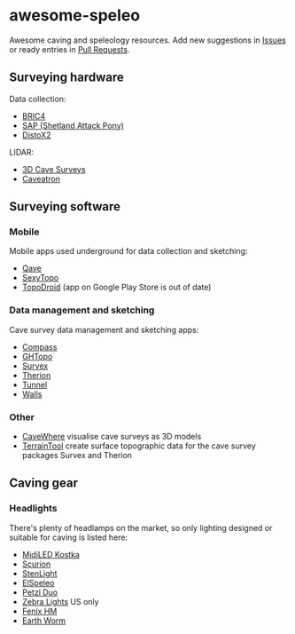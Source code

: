 # awesome-speleo

Awesome caving and speleology resources. Add new suggestions in [Issues](https://github.com/kravietz/awesome-speleo/issues)
or ready entries in [Pull Requests](https://github.com/kravietz/awesome-speleo/pulls).

## Surveying hardware

Data collection:

* [BRIC4](https://www.bricsurvey.com)
* [SAP (Shetland Attack Pony)](https://www.shetlandattackpony.co.uk/index.php?route=common/home)
* [DistoX2](https://paperless.bheeb.ch)

LIDAR:

* [3D Cave Surveys](https://3dcavesurveys.com)
* [Caveatron](http://www.caveatron.com)

## Surveying software

### Mobile

Mobile apps used underground for data collection and sketching:

* [Qave](https://play.google.com/store/apps/details?id=com.svist.qave)
* [SexyTopo](https://play.google.com/store/apps/details?id=org.hwyl.sexytopo)
* [TopoDroid](https://sites.google.com/site/speleoapps/home/topodroid) (app on Google Play Store is out of date)

### Data management and sketching

Cave survey data management and sketching apps:

* [Compass](https://fountainware.com/compass/index.htm)
* [GHTopo](https://ghtopo.blog4ever.com/ghtopo)
* [Survex](https://survex.com)
* [Therion](https://therion.speleo.sk)
* [Tunnel](https://github.com/CaveSurveying/tunnelx)
* [Walls](https://www.texasspeleologicalsurvey.org/software/walls/tsswalls.php)

### Other

* [CaveWhere](https://cavewhere.com) visualise cave surveys as 3D models
* [TerrainTool](http://ubss.org.uk/terraintool/terraintool.php) create surface topographic data for the cave survey packages Survex and Therion

## Caving gear

### Headlights

There's plenty of headlamps on the market, so only lighting designed or suitable for caving is listed here:

* [MidiLED Kostka](https://www.midiled.pl/)
* [Scurion](https://www.scurion.ch/)
* [StenLight](http://www.stenlight.com)
* [ElSpeleo](http://www.elwork-speleo.hr/Index.aspx?l=EN)
* [Petzl Duo](https://www.petzl.com/GB/en/Sport/Headlamps)
* [Zebra Lights](https://www.zebralight.com/Headlamp_c_7.html) US only
* [Fenix HM](https://www.fenixlighting.com/collections/headlamps)
* [Earth Worm](https://earthwormcavelight.co.uk)
